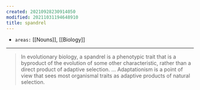 ```yaml
---
created: 20210928230914050
modified: 20211031194648910
title: spandrel
---
```


- `areas:` [[Nouns]], [[Biology]]

---

> In evolutionary biology, a spandrel is a phenotypic trait that is a byproduct of the evolution of some other characteristic, rather than a direct product of adaptive selection. ... Adaptationism is a point of view that sees most organismal traits as adaptive products of natural selection.
